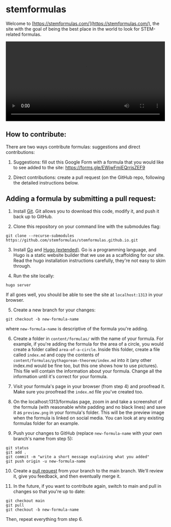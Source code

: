 # stemformulas
Welcome to [https://stemformulas.com/](https://stemformulas.com/), the site with the goal of being the best place in the world to look for STEM-related
formulas.

<video src='stemformulas_demo.mp4' width=500></video>

## How to contribute:

There are two ways contribute formulas: suggestions and direct contributions:

1. Suggestions: fill out this Google Form with a formula that you would like to see added to the site:
https://forms.gle/EWjwFmiEQrrjsZEF9

2. Direct contributions: create a pull request (on the GitHub repo, following the detailed instructions below.


## Adding a formula by submitting a pull request:
1. Install [Git](https://git-scm.com/downloads). Git allows you to download this code, modify it, and push it back up to GitHub.

2. Clone this repository on your command line with the submodules flag:

```
git clone --recurse-submodules https://github.com/stemformulas/stemformulas.github.io.git
```

3. Install [Go](https://go.dev/doc/install) and [Hugo (extended)](https://gohugo.io/installation/). Go is a programming language, and Hugo is a static website builder that we use as a scaffolding for our site. Read the hugo installation instructions carefully, they're not easy to skim through.

4. Run the site locally:
```
hugo server
```
If all goes well, you should be able to see the site at `localhost:1313` in your browser.

5. Create a new branch for your changes:

```
git checkout -b new-formula-name
```

where `new-formula-name` is descriptive of the formula you're adding.

6. Create a folder in `content/formulas/` with the name of your formula. For example, if you're adding the formula for the area of a circle, you would create a folder called `area-of-a-circle`. Inside this folder, create a file called `index.md` and copy the contents of `content/formulas/pythagorean-theorem/index.md` into it (any other index.md would be fine too, but this one shows how to use pictures). This file will contain the information about your formula. Change all the information until it's correct for your formula.

7. Visit your formula's page in your browser (from step 4) and proofread it. Make sure you proofread the `index.md` file you've created too.

8. On the localhost:1313/formulas page, zoom in and take a screenshot of the formula (with reasonable white padding and no black lines) and save it as `preview.png` in your formula's folder. This will be the preview image when the formula is linked on social media. You can look at any existing formulas folder for an example.

9. Push your changes to GitHub (replace `new-formula-name` with your own branch's name from step 5):

```
git status
git add .
git commit -m "write a short message explaining what you added"
git push origin -u new-formula-name
```

10. Create a [pull request](https://github.com/stemformulas/stemformulas.github.io/compare) from your branch to the main branch. We'll review it, give you feedback, and then eventually merge it.

11. In the future, if you want to contribute again, switch to main and pull in changes so that you're up to date:

```
git checkout main
git pull
git checkout -b new-formula-name
```

Then, repeat everything from step 6.
